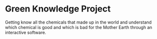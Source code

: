 # Green Knowledge Project
Getting know all the chemicals that made up in the world and understand
which chemical is good and which is bad for the Mother Earth through
an interactive software.
